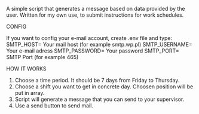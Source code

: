 A simple script that generates a message based on data provided by the user. Written for my own use, to submit instructions for work schedules.

CONFIG

If you want to config your e-mail account, create .env file and type:
SMTP_HOST= Your mail host (for example smtp.wp.pl)
SMTP_USERNAME= Your e-mail adress
SMTP_PASSWORD= Your password
SMTP_PORT= SMTP Port (for example 465)

HOW IT WORKS

1. Choose a time period. It should be 7 days from Friday to Thursday.
2. Choose a shift you want to get in concrete day. Choosen position will be put in array.
3. Script will generate a message that you can send to your supervisor.
4. Use a send button to send mail.

   
